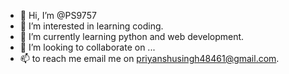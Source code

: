 - 👋 Hi, I’m @PS9757
- 👀 I’m interested in learning coding.
- 🌱 I’m currently learning python and web development.
- 💞️ I’m looking to collaborate on ...
- 📫 to reach me email me on priyanshusingh48461@gmail.com.

<!---
PS9757/PS9757 is a ✨ special ✨ repository because its `README.md` (this file) appears on your GitHub profile.
You can click the Preview link to take a look at your changes.
--->
